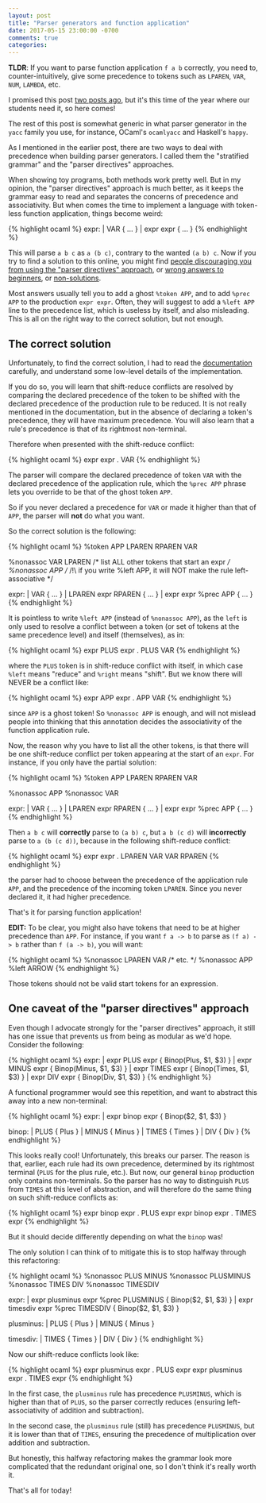 ```yaml
---
layout: post
title: "Parser generators and function application"
date: 2017-05-15 23:00:00 -0700
comments: true
categories:
---
```


**TLDR**: If you want to parse function application `f a b` correctly,
you need to, counter-intuitively, give some precedence to tokens such
as `LPAREN`, `VAR`, `NUM`, `LAMBDA`, etc.

I promised this
post [two posts ago](/2017/02/25/modular-parser-combinators), but it's
this time of the year where our students need it, so here comes!

The rest of this post is somewhat generic in what parser generator in
the `yacc` family you use, for instance, OCaml's `ocamlyacc` and
Haskell's `happy`.

As I mentioned in the earlier post, there are two ways to deal with
precedence when building parser generators.  I called them the
"stratified grammar" and the "parser directives" approaches.

When showing toy programs, both methods work pretty well.  But in my
opinion, the "parser directives" approach is much better, as it keeps
the grammar easy to read and separates the concerns of precedence and
associativity.  But when comes the time to implement a language with
token-less function application, things become weird:

{% highlight ocaml %}
expr:
  | VAR       { ... }
  | expr expr { ... }
{% endhighlight %}

This will parse `a b c` as `a (b c)`, contrary to the wanted `(a b)
c`.  Now if you try to find a solution to this online, you might
find
[people discouraging you from using the "parser directives" approach](http://stackoverflow.com/a/27631191/553003),
or
[wrong answers to beginners](http://ocaml_beginners.yahoogroups.narkive.com/kA4IYGjU/parser-for-a-simple-formula-left-associative#post4),
or
[non-solutions](https://github.com/danielmoore/Lambda-Calculator/blob/master/NorthHorizon.LambdaCalculator.Languages.SystemF/Parsing.fsp).

Most answers usually tell you to add a ghost `%token APP`, and to add
`%prec APP` to the production `expr expr`.  Often, they will suggest
to add a `%left APP` line to the precedence list, which is useless by
itself, and also misleading.  This is all on the right way to the
correct solution, but not enough.

The correct solution
--------------------

Unfortunately, to find the correct solution, I had to read
the
[documentation](https://caml.inria.fr/pub/docs/manual-ocaml/lexyacc.html) carefully,
and understand some low-level details of the implementation.

If you do so, you will learn that shift-reduce conflicts are resolved
by comparing the declared precedence of the token to be shifted with
the declared precedence of the production rule to be reduced.  It is
not really mentioned in the documentation, but in the absence of
declaring a token's precedence, they will have maximum precedence.
You will also learn that a rule's precedence is that of its rightmost
non-terminal.

Therefore when presented with the shift-reduce conflict:

{% highlight ocaml %}
expr expr . VAR
{% endhighlight %}

The parser will compare the declared precedence of token `VAR` with
the declared precedence of the application rule, which the `%prec APP`
phrase lets you override to be that of the ghost token `APP`.

So if you never declared a precedence for `VAR` or made it higher than
that of `APP`, the parser will **not** do what you want.

So the correct solution is the following:

{% highlight ocaml %}
%token APP LPAREN RPAREN VAR

%nonassoc VAR LPAREN /* list ALL other tokens that start an expr */
%nonassoc APP
/* /!\ if you write %left APP, it will NOT make the rule left-associative */

expr:
  | VAR                          { ... }
  | LPAREN expr RPAREN           { ... }
  | expr expr          %prec APP { ... }
{% endhighlight %}

It is pointless to write `%left APP` (instead of `%nonassoc APP`), as
the `left` is only used to resolve a conflict between a token (or set
of tokens at the same precedence level) and itself (themselves), as
in:

{% highlight ocaml %}
expr PLUS expr . PLUS VAR
{% endhighlight %}

where the `PLUS` token is in shift-reduce conflict with itself, in
which case `%left` means "reduce" and `%right` means "shift".  But we
know there will NEVER be a conflict like:

{% highlight ocaml %}
expr APP expr . APP VAR
{% endhighlight %}

since `APP` is a ghost token! So `%nonassoc APP` is enough, and will
not mislead people into thinking that this annotation decides the
associativity of the function application rule.

Now, the reason why you have to list all the other tokens, is that
there will be one shift-reduce conflict per token appearing at the
start of an `expr`.  For instance, if you only have the partial
solution:

{% highlight ocaml %}
%token APP LPAREN RPAREN VAR

%nonassoc APP
%nonassoc VAR

expr:
  | VAR                          { ... }
  | LPAREN expr RPAREN           { ... }
  | expr expr          %prec APP { ... }
{% endhighlight %}

Then `a b c` will **correctly** parse to `(a b) c`, but `a b (c d)`
will **incorrectly** parse to `a (b (c d))`, because in the following
shift-reduce conflict:

{% highlight ocaml %}
expr expr . LPAREN VAR VAR RPAREN
{% endhighlight %}

the parser had to choose between the precedence of the application
rule `APP`, and the precedence of the incoming token `LPAREN`.  Since
you never declared it, it had higher precedence.

That's it for parsing function application!

**EDIT:** To be clear, you might also have tokens that need to be at
higher precedence than `APP`.  For instance, if you want `f a -> b` to
parse as `(f a) -> b` rather than `f (a -> b)`, you will want:

{% highlight ocaml %}
%nonassoc LPAREN VAR /* etc. */
%nonassoc APP
%left ARROW
{% endhighlight %}

Those tokens should not be valid start tokens for an expression.

One caveat of the "parser directives" approach
----------------------------------------------

Even though I advocate strongly for the "parser directives" approach,
it still has one issue that prevents us from being as modular as we'd
hope.  Consider the following:

{% highlight ocaml %}
expr:
  | expr PLUS  expr { Binop(Plus,  $1, $3) }
  | expr MINUS expr { Binop(Minus, $1, $3) }
  | expr TIMES expr { Binop(Times, $1, $3) }
  | expr DIV   expr { Binop(Div,   $1, $3) }
{% endhighlight %}

A functional programmer would see this repetition, and want to
abstract this away into a new non-terminal:

{% highlight ocaml %}
expr:
  | expr binop expr { Binop($2, $1, $3) }

binop:
  | PLUS  { Plus  }
  | MINUS { Minus }
  | TIMES { Times }
  | DIV   { Div   }
{% endhighlight %}

This looks really cool! Unfortunately, this breaks our parser.  The
reason is that, earlier, each rule had its own precedence, determined
by its rightmost terminal (`PLUS` for the plus rule, etc.).  But now,
our general `binop` production only contains non-terminals.  So the
parser has no way to distinguish `PLUS` from `TIMES` at this level of
abstraction, and will therefore do the same thing on such shift-reduce
conflicts as:

{% highlight ocaml %}
expr binop expr . PLUS expr
expr binop expr . TIMES expr
{% endhighlight %}

But it should decide differently depending on what the `binop` was!

The only solution I can think of to mitigate this is to stop halfway
through this refactoring:

{% highlight ocaml %}
%nonassoc PLUS MINUS
%nonassoc PLUSMINUS
%nonassoc TIMES DIV
%nonassoc TIMESDIV

expr:
  | expr plusminus expr %prec PLUSMINUS { Binop($2, $1, $3) }
  | expr timesdiv  expr %prec TIMESDIV  { Binop($2, $1, $3) }

plusminus:
  | PLUS  { Plus  }
  | MINUS { Minus }

timesdiv:
  | TIMES { Times }
  | DIV   { Div   }
{% endhighlight %}

Now our shift-reduce conflicts look like:

{% highlight ocaml %}
expr plusminus expr . PLUS expr
expr plusminus expr . TIMES expr
{% endhighlight %}

In the first case, the `plusminus` rule has precedence `PLUSMINUS`,
which is higher than that of `PLUS`, so the parser correctly reduces
(ensuring left-associativity of addition and subtraction).

In the second case, the `plusminus` rule (still) has precedence
`PLUSMINUS`, but it is lower than that of `TIMES`, ensuring the
precedence of multiplication over addition and subtraction.

But honestly, this halfway refactoring makes the grammar look more
complicated that the redundant original one, so I don't think it's
really worth it.

That's all for today!
